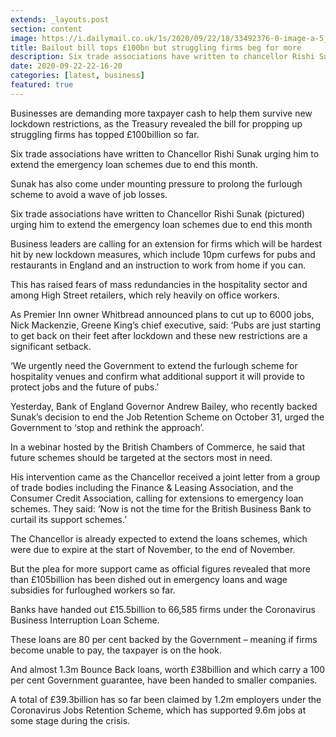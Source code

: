 ```yaml
---
extends: _layouts.post
section: content
image: https://i.dailymail.co.uk/1s/2020/09/22/18/33492376-0-image-a-5_1600796765102.jpg 
title: Bailout bill tops £100bn but struggling firms beg for more 
description: Six trade associations have written to chancellor Rishi Sunak urging him to extend the emergency loan schemes due to end this month. He is also under pressure to prolong the furlough scheme. 
date: 2020-09-22-22-16-20 
categories: [latest, business] 
featured: true 
--- 
```

Businesses are demanding more taxpayer cash to help them survive new lockdown restrictions, as the Treasury revealed the bill for propping up struggling firms has topped £100billion so far.

Six trade associations have written to Chancellor Rishi Sunak urging him to extend the emergency loan schemes due to end this month.

Sunak has also come under mounting pressure to prolong the furlough scheme to avoid a wave of job losses.

Six trade associations have written to Chancellor Rishi Sunak (pictured) urging him to extend the emergency loan schemes due to end this month

Business leaders are calling for an extension for firms which will be hardest hit by new lockdown measures, which include 10pm curfews for pubs and restaurants in England and an instruction to work from home if you can.

This has raised fears of mass redundancies in the hospitality sector and among High Street retailers, which rely heavily on office workers.

As Premier Inn owner Whitbread announced plans to cut up to 6000 jobs, Nick Mackenzie, Greene King’s chief executive, said: ‘Pubs are just starting to get back on their feet after lockdown and these new restrictions are a significant setback.

‘We urgently need the Government to extend the furlough scheme for hospitality venues and confirm what additional support it will provide to protect jobs and the future of pubs.’

Yesterday, Bank of England Governor Andrew Bailey, who recently backed Sunak’s decision to end the Job Retention Scheme on October 31, urged the Government to ‘stop and rethink the approach’.

In a webinar hosted by the British Chambers of Commerce, he said that future schemes should be targeted at the sectors most in need.

His intervention came as the Chancellor received a joint letter from a group of trade bodies including the Finance & Leasing Association, and the Consumer Credit Association, calling for extensions to emergency loan schemes. They said: ‘Now is not the time for the British Business Bank to curtail its support schemes.’

The Chancellor is already expected to extend the loans schemes, which were due to expire at the start of November, to the end of November.

But the plea for more support came as official figures revealed that more than £105billion has been dished out in emergency loans and wage subsidies for furloughed workers so far.

Banks have handed out £15.5billion to 66,585 firms under the Coronavirus Business Interruption Loan Scheme.

These loans are 80 per cent backed by the Government – meaning if firms become unable to pay, the taxpayer is on the hook.

And almost 1.3m Bounce Back loans, worth £38billion and which carry a 100 per cent Government guarantee, have been handed to smaller companies.

A total of £39.3billion has so far been claimed by 1.2m employers under the Coronavirus Jobs Retention Scheme, which has supported 9.6m jobs at some stage during the crisis.

